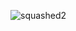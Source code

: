 ![squashed2](https://user-images.githubusercontent.com/32742531/48972146-0a2d5780-f025-11e8-906a-b02eb546efad.gif)
